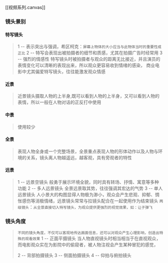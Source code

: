 [[视频系列.canvas]]
### 镜头景别
#### 特写镜头
>1 -- 表示突出与强调，希区柯克：`屏幕上物体的大小应当与此物体当时的重要性成正比`
>2 -- 特写会表现出被拍摄者的细节和质感，尤其在拍摄广告时经常用
>3 -- 强烈的情感性
>	特写镜头时被拍摄者与观众的距离无比接近，并且演员的表情变化可以清晰的表现出来，所以观众更容易收到情绪的感染，
>	商业电影中尤其偏爱特写镜头，往往能激发观众情感
#### 近景
>近景镜头摄取人物的上半身,既可以看到人物的上半身，又可以看到人物的表情，所以一般在人物对话的正反打中使用
#### 中景
>使用较少
#### 全景
>表现人物全身或一个完整场景，全景重点表现人物的形体动作以及人物与环境的关系，镜头离人物越遥远，越客观，具有旁观者的特性
#### 远景
>1 -- 远景空镜头
>	般勇于展示环境全貌，同时具有转场、抒情、寓意等多种功能
>2 -- 多人远景镜头
>	全景远景取其势，往往强调其宏达的气势
>3 -- 单人远景镜头
>	人小景大的构图显得人物极为渺小，观众会产生悲观、抑郁、惆怅感伤等消极情绪，远景镜头常常与拉镜头配合在一起使用作为结束镜头
>`两级镜头`：`从全景直接切入特写镜头，为观众提供更强烈的视觉效果，如：让子弹飞`
### 镜头角度
>`不同的镜头角度，不仅可以客观地传达画面信息，还可以对观众产生心理影响，创造出特殊的观看效果`
>1 -- 正面平摄镜头
>	当人物直视镜头时相当相当于在直视观众，而电影观众实在为影院中的偷窥者，被人物注视会产生某种冒犯的感觉，
>	
>2 -- 背部拍摄镜头
>3 -- 侧面拍摄镜头
>4 -- 仰拍与俯拍镜头
>



